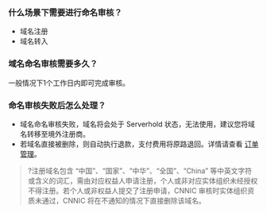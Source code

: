 ### 什么场景下需要进行命名审核？
- 域名注册
- 域名转入

### 域名命名审核需要多久？
一般情况下1个工作日内即可完成审核。

### 命名审核失败后怎么处理？
- 域名命名审核失败，域名将会处于 Serverhold 状态，无法使用，建议您将域名转移至境外注册商。
- 若域名直接被删除，则自动执行退款，支付费用将原路退回。详情请查看 [订单管理](https://console.cloud.tencent.com/expense/deal)。
>?注册域名包含 “中国”、“国家”、“中华”、“全国”、“China” 等中英文字符或含义的词汇，需由对应权益人申请注册，个人或非对应实体组织未经授权不得注册。若个人或非权益人提交了注册申请，CNNIC 审核时实体组织资质未通过，CNNIC 将在不通知的情况下直接删除该域名。
